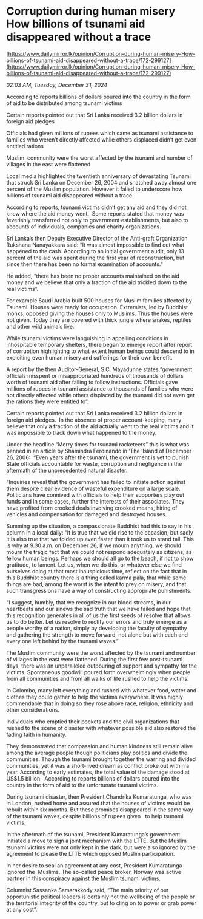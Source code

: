 # Corruption during human misery How billions of tsunami aid disappeared without a trace

[https://www.dailymirror.lk/opinion/Corruption-during-human-misery-How-billions-of-tsunami-aid-disappeared-without-a-trace/172-299127](https://www.dailymirror.lk/opinion/Corruption-during-human-misery-How-billions-of-tsunami-aid-disappeared-without-a-trace/172-299127)

*02:03 AM, Tuesday, December 31, 2024*

According to reports billions of dollars poured into the country in the form of aid to be distributed among tsunami victims

Certain reports pointed out that Sri Lanka received 3.2 billion dollars in foreign aid pledges

Officials had given millions of rupees which came as tsunami assistance to families who weren’t directly affected while others displaced didn’t get even entitled rations

Muslim  community were the worst affected by the tsunami and number of villages in the east were flattened

Local media highlighted the twentieth anniversary of devastating Tsunami that struck Sri Lanka on December 26, 2004 and snatched away almost one percent of the Muslim population. However it failed to underscore how billions of tsunami aid disappeared without a trace.

According to reports, tsunami victims didn’t get any aid and they did not know where the aid money went.  Some reports stated that money was feverishly transferred not only to government establishments, but also to accounts of individuals, companies and charity organizations.

Sri Lanka’s then Deputy Executive Director of the Anti-graft Organization Rukshana Nanayakkara said: “It was almost impossible to find out what happened to the cash. According to an initial government audit, only 13 percent of the aid was spent during the first year of reconstruction, but since then there has been no formal examination of accounts.”

He added, “there has been no proper accounts maintained on the aid money and we believe that only a fraction of the aid trickled down to the real victims”.

For example Saudi Arabia built 500 houses for Muslim families affected by Tsunami. Houses were ready for occupation. Extremists, led by Buddhist monks, opposed giving the houses only to Muslims. Thus the houses were not given. Today they are covered with thick jungle where snakes, reptiles and other wild animals live.

While tsunami victims were languishing in appalling conditions in inhospitable temporary shelters, there began to emerge report after report of corruption highlighting to what extent human beings could descend to in exploiting even human misery and sufferings for their own benefit.

A report by the then Auditor-General, S.C. Mayadunne states,“government officials misspent or misappropriated hundreds of thousands of dollars worth of tsunami aid after failing to follow instructions. Officials gave millions of rupees in tsunami assistance to thousands of families who were not directly affected while others displaced by the tsunami did not even get the rations they were entitled to”.

Certain reports pointed out that Sri Lanka received 3.2 billion dollars in foreign aid pledges.  In the absence of proper account-keeping, many believe that only a fraction of the aid actually went to the real victims and it was impossible to track down what happened to the money.

Under the headline “Merry times for tsunami racketeers” this is what was penned in an article by Shamindra Ferdinando in ‘The ‘Island of December 26, 2006:  “Even years after the tsunami, the government is yet to punish State officials accountable for waste, corruption and negligence in the aftermath of the unprecedented natural disaster.

“Inquiries reveal that the government has failed to initiate action against them despite clear evidence of wasteful expenditure on a large scale. Politicians have connived with officials to help their supporters play out funds and in some cases, further the interests of their associates. They have profited from crooked deals involving crooked means, hiring of vehicles and compensation for damaged and destroyed houses.

Summing up the situation, a compassionate Buddhist had this to say in his column in a local daily: “It is true that we did rise to the occasion, but sadly it is also true that we folded up even faster than it took us to stand tall. This is why at 9.30 a.m. on December 26, if we mourn anything, we should mourn the tragic fact that we could not respond adequately as citizens, as fellow human beings. Perhaps we should all go to the beach, if not to show gratitude, to lament. Let us, when we do this, or whatever else we find ourselves doing at that most inauspicious time, reflect on the fact that in this Buddhist country there is a thing called karma pala, that while some things are bad, among the worst is the intent to prey on misery, and that such transgressions have a way of constructing appropriate punishments.

“I suggest, humbly, that we recognize in our blood streams, in our heartbeats and our sinews the sad truth that we have failed and hope that this recognition generates in all of us the first seeds of resolve that allows us to do better. Let us resolve to rectify our errors and truly emerge as a people worthy of a nation, simply by developing the faculty of sympathy and gathering the strength to move forward, not alone but with each and every one left behind by the tsunami waves.”

The Muslim community were the worst affected by the tsunami and number of villages in the east were flattened. During the first few post-tsunami days, there was an unparalleled outpouring of support and sympathy for the victims. Spontaneous goodwill poured forth overwhelmingly when people from all communities and from all walks of life rushed to help the victims.

In Colombo, many left everything and rushed with whatever food, water and clothes they could gather to help the victims everywhere. It was highly commendable that in doing so they rose above race, religion, ethnicity and other considerations.

Individuals who emptied their pockets and the civil organizations that rushed to the scene of disaster with whatever possible aid also restored the fading faith in humanity.

They demonstrated that compassion and human kindness still remain alive among the average people though politicians play politics and divide the communities. Though the tsunami brought together the warring and divided communities, yet it was a short-lived dream as conflict broke out within a year. According to early estimates, the total value of the damage stood at US$1.5 billion.  According to reports billions of dollars poured into the country in the form of aid to the unfortunate tsunami victims.

During tsunami disaster, then President Chandrika Kumaratunga, who was in London, rushed home and assured that the houses of victims would be rebuilt within six months. But these promises disappeared in the same way of the tsunami waves, despite billions of rupees given   to help tsunami victims.

In the aftermath of the tsunami, President Kumaratunga’s government initiated a move to sign a joint mechanism with the LTTE. But the Muslim tsunami victims were not only kept in the dark, but were also ignored by the agreement to please the LTTE which opposed Muslim participation.

In her desire to seal an agreement at any cost, President Kumaratunga ignored the  Muslims. The so-called peace broker, Norway was active partner in this conspiracy against the Muslim tsunami victims.

Columnist Sassanka Samarakkody said, “The main priority of our opportunistic political leaders is certainly not the wellbeing of the people or the territorial integrity of the country, but to cling on to power or grab power at any cost”.

